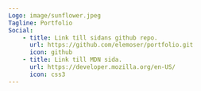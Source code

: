 ```yaml
---
Logo: image/sunflower.jpeg
Tagline: Portfolio
Social:
    - title: Link till sidans github repo.
      url: https://github.com/elemoser/portfolio.git
      icon: github
    - title: Link till MDN sida.
      url: https://developer.mozilla.org/en-US/
      icon: css3
---
```

